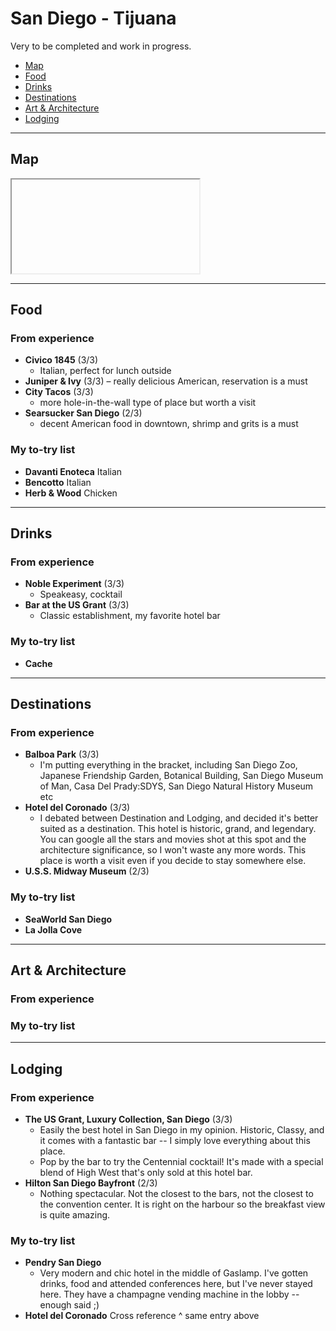 # San Diego - Tijuana

Very to be completed and work in progress.

- [Map](#map)
- [Food](#food)
- [Drinks](#drinks)
- [Destinations](#destinations)
- [Art & Architecture](#art--architecture)
- [Lodging](#lodging)

-----

## Map

<iframe></iframe>

-----

## Food

### From experience

- **Civico 1845** (3/3)
    - Italian, perfect for lunch outside
- **Juniper & Ivy** (3/3)
    – really delicious American, reservation is a must
- **City Tacos** (3/3)
    - more hole-in-the-wall type of place but worth a visit 
- **Searsucker San Diego** (2/3)
    - decent American food in downtown, shrimp and grits is a must

### My to-try list
- **Davanti Enoteca** Italian 
- **Bencotto** Italian
- **Herb & Wood** Chicken 

-----

## Drinks

### From experience

- **Noble Experiment** (3/3)
    - Speakeasy, cocktail
- **Bar at the US Grant** (3/3)
    - Classic establishment, my favorite hotel bar

### My to-try list

- **Cache** 

-----

## Destinations

### From experience

- **Balboa Park** (3/3)
    - I'm putting everything in the bracket, including San Diego Zoo, Japanese Friendship Garden, Botanical Building, San Diego Museum of Man, Casa Del Prady:SDYS, San Diego Natural History Museum etc
- **Hotel del Coronado** (3/3)
    - I debated between Destination and Lodging, and decided it's better suited as a destination. This hotel is historic, grand, and legendary. You can google all the stars and movies shot at this spot and the architecture significance, so I won't waste any more words. This place is worth a visit even if you decide to stay somewhere else.
- **U.S.S. Midway Museum** (2/3) 

### My to-try list

- **SeaWorld San Diego** 
- **La Jolla Cove**

-----

## Art & Architecture

### From experience

### My to-try list

-----

## Lodging

### From experience

- **The US Grant, Luxury Collection, San Diego** (3/3)
    - Easily the best hotel in San Diego in my opinion. Historic, Classy, and it comes with a fantastic bar -- I simply love everything about this place.
    - Pop by the bar to try the Centennial cocktail! It's made with a special blend of High West that's only sold at this hotel bar. 
- **Hilton San Diego Bayfront** (2/3)
    - Nothing spectacular. Not the closest to the bars, not the closest to the convention center. It is right on the harbour so the breakfast view is quite amazing.

### My to-try list

- **Pendry San Diego** 
    - Very modern and chic hotel in the middle of Gaslamp. I've gotten drinks, food and attended conferences here, but I've never stayed here. They have a champagne vending machine in the lobby -- enough said ;)
- **Hotel del Coronado** Cross reference ^ same entry above